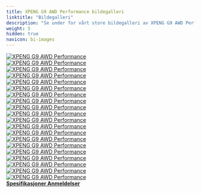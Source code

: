 ```yaml
---
title: XPENG G9 AWD Performance bildegalleri
linktitle: "Bildegalleri"
description: "Se under for vårt store bildegalleri av XPENG G9 AWD Performance. Klikk på bildene for høyoppløselige versjoner."
weight: 5
hidden: true
navicon: bi-images
---
```

<!-- markdownlint-disable MD033 -->
<div class="row" id ="my-gallery">
	<div class="pswp-grid-item col-6 col-md-4">
		<a href="https://media.evkx.net/multimedia/models/xpeng/g9/g9_awd_performance/charging_1.jpg"
data-pswp-src="https://media.evkx.net/multimedia/models/xpeng/g9/g9_awd_performance/charging_1.jpg"
data-pswp-width="1600"
data-pswp-height="1040" 
target="_blank">
			<img src="https://media.evkx.net/multimedia/models/xpeng/g9/g9_awd_performance/charging_1_xst.jpg" alt="XPENG G9 AWD Performance" class="img-fluid " />
		</a>
	</div>
	<div class="pswp-grid-item col-6 col-md-4">
		<a href="https://media.evkx.net/multimedia/models/xpeng/g9/g9_awd_performance/charging_2.jpg"
data-pswp-src="https://media.evkx.net/multimedia/models/xpeng/g9/g9_awd_performance/charging_2.jpg"
data-pswp-width="1600"
data-pswp-height="1251" 
target="_blank">
			<img src="https://media.evkx.net/multimedia/models/xpeng/g9/g9_awd_performance/charging_2_xst.jpg" alt="XPENG G9 AWD Performance" class="img-fluid " />
		</a>
	</div>
	<div class="pswp-grid-item col-6 col-md-4">
		<a href="https://media.evkx.net/multimedia/models/xpeng/g9/g9_awd_performance/exterior_1.jpg"
data-pswp-src="https://media.evkx.net/multimedia/models/xpeng/g9/g9_awd_performance/exterior_1.jpg"
data-pswp-width="3000"
data-pswp-height="2002" 
target="_blank">
			<img src="https://media.evkx.net/multimedia/models/xpeng/g9/g9_awd_performance/exterior_1_xst.jpg" alt="XPENG G9 AWD Performance" class="img-fluid " />
		</a>
	</div>
	<div class="pswp-grid-item col-6 col-md-4">
		<a href="https://media.evkx.net/multimedia/models/xpeng/g9/g9_awd_performance/exterior_2.jpeg"
data-pswp-src="https://media.evkx.net/multimedia/models/xpeng/g9/g9_awd_performance/exterior_2.jpeg"
data-pswp-width="3000"
data-pswp-height="1687" 
target="_blank">
			<img src="https://media.evkx.net/multimedia/models/xpeng/g9/g9_awd_performance/exterior_2_xst.jpeg" alt="XPENG G9 AWD Performance" class="img-fluid " />
		</a>
	</div>
	<div class="pswp-grid-item col-6 col-md-4">
		<a href="https://media.evkx.net/multimedia/models/xpeng/g9/g9_awd_performance/exterior_3.jpg"
data-pswp-src="https://media.evkx.net/multimedia/models/xpeng/g9/g9_awd_performance/exterior_3.jpg"
data-pswp-width="3000"
data-pswp-height="1999" 
target="_blank">
			<img src="https://media.evkx.net/multimedia/models/xpeng/g9/g9_awd_performance/exterior_3_xst.jpg" alt="XPENG G9 AWD Performance" class="img-fluid " />
		</a>
	</div>
	<div class="pswp-grid-item col-6 col-md-4">
		<a href="https://media.evkx.net/multimedia/models/xpeng/g9/g9_awd_performance/exterior_4.jpg"
data-pswp-src="https://media.evkx.net/multimedia/models/xpeng/g9/g9_awd_performance/exterior_4.jpg"
data-pswp-width="3000"
data-pswp-height="2002" 
target="_blank">
			<img src="https://media.evkx.net/multimedia/models/xpeng/g9/g9_awd_performance/exterior_4_xst.jpg" alt="XPENG G9 AWD Performance" class="img-fluid " />
		</a>
	</div>
	<div class="pswp-grid-item col-6 col-md-4">
		<a href="https://media.evkx.net/multimedia/models/xpeng/g9/g9_awd_performance/exterior_5.jpg"
data-pswp-src="https://media.evkx.net/multimedia/models/xpeng/g9/g9_awd_performance/exterior_5.jpg"
data-pswp-width="1600"
data-pswp-height="1257" 
target="_blank">
			<img src="https://media.evkx.net/multimedia/models/xpeng/g9/g9_awd_performance/exterior_5_xst.jpg" alt="XPENG G9 AWD Performance" class="img-fluid " />
		</a>
	</div>
	<div class="pswp-grid-item col-6 col-md-4">
		<a href="https://media.evkx.net/multimedia/models/xpeng/g9/g9_awd_performance/exterior_6.jpg"
data-pswp-src="https://media.evkx.net/multimedia/models/xpeng/g9/g9_awd_performance/exterior_6.jpg"
data-pswp-width="1600"
data-pswp-height="1108" 
target="_blank">
			<img src="https://media.evkx.net/multimedia/models/xpeng/g9/g9_awd_performance/exterior_6_xst.jpg" alt="XPENG G9 AWD Performance" class="img-fluid " />
		</a>
	</div>
	<div class="pswp-grid-item col-6 col-md-4">
		<a href="https://media.evkx.net/multimedia/models/xpeng/g9/g9_awd_performance/exterior_7.jpg"
data-pswp-src="https://media.evkx.net/multimedia/models/xpeng/g9/g9_awd_performance/exterior_7.jpg"
data-pswp-width="1600"
data-pswp-height="1164" 
target="_blank">
			<img src="https://media.evkx.net/multimedia/models/xpeng/g9/g9_awd_performance/exterior_7_xst.jpg" alt="XPENG G9 AWD Performance" class="img-fluid " />
		</a>
	</div>
	<div class="pswp-grid-item col-6 col-md-4">
		<a href="https://media.evkx.net/multimedia/models/xpeng/g9/g9_awd_performance/exterior_8.jpg"
data-pswp-src="https://media.evkx.net/multimedia/models/xpeng/g9/g9_awd_performance/exterior_8.jpg"
data-pswp-width="1600"
data-pswp-height="1038" 
target="_blank">
			<img src="https://media.evkx.net/multimedia/models/xpeng/g9/g9_awd_performance/exterior_8_xst.jpg" alt="XPENG G9 AWD Performance" class="img-fluid " />
		</a>
	</div>
	<div class="pswp-grid-item col-6 col-md-4">
		<a href="https://media.evkx.net/multimedia/models/xpeng/g9/g9_awd_performance/exterior_9.jpg"
data-pswp-src="https://media.evkx.net/multimedia/models/xpeng/g9/g9_awd_performance/exterior_9.jpg"
data-pswp-width="1600"
data-pswp-height="1103" 
target="_blank">
			<img src="https://media.evkx.net/multimedia/models/xpeng/g9/g9_awd_performance/exterior_9_xst.jpg" alt="XPENG G9 AWD Performance" class="img-fluid " />
		</a>
	</div>
	<div class="pswp-grid-item col-6 col-md-4">
		<a href="https://media.evkx.net/multimedia/models/xpeng/g9/g9_awd_performance/frontseats_1.jpeg"
data-pswp-src="https://media.evkx.net/multimedia/models/xpeng/g9/g9_awd_performance/frontseats_1.jpeg"
data-pswp-width="3000"
data-pswp-height="2250" 
target="_blank">
			<img src="https://media.evkx.net/multimedia/models/xpeng/g9/g9_awd_performance/frontseats_1_xst.jpeg" alt="XPENG G9 AWD Performance" class="img-fluid " />
		</a>
	</div>
	<div class="pswp-grid-item col-6 col-md-4">
		<a href="https://media.evkx.net/multimedia/models/xpeng/g9/g9_awd_performance/interior_1.jpeg"
data-pswp-src="https://media.evkx.net/multimedia/models/xpeng/g9/g9_awd_performance/interior_1.jpeg"
data-pswp-width="3000"
data-pswp-height="2250" 
target="_blank">
			<img src="https://media.evkx.net/multimedia/models/xpeng/g9/g9_awd_performance/interior_1_xst.jpeg" alt="XPENG G9 AWD Performance" class="img-fluid " />
		</a>
	</div>
	<div class="pswp-grid-item col-6 col-md-4">
		<a href="https://media.evkx.net/multimedia/models/xpeng/g9/g9_awd_performance/main_1.jpg"
data-pswp-src="https://media.evkx.net/multimedia/models/xpeng/g9/g9_awd_performance/main_1.jpg"
data-pswp-width="3000"
data-pswp-height="1999" 
target="_blank">
			<img src="https://media.evkx.net/multimedia/models/xpeng/g9/g9_awd_performance/main_1_xst.jpg" alt="XPENG G9 AWD Performance" class="img-fluid " />
		</a>
	</div>
	<div class="pswp-grid-item col-6 col-md-4">
		<a href="https://media.evkx.net/multimedia/models/xpeng/g9/g9_awd_performance/rearlights_1.jpg"
data-pswp-src="https://media.evkx.net/multimedia/models/xpeng/g9/g9_awd_performance/rearlights_1.jpg"
data-pswp-width="1600"
data-pswp-height="1200" 
target="_blank">
			<img src="https://media.evkx.net/multimedia/models/xpeng/g9/g9_awd_performance/rearlights_1_xst.jpg" alt="XPENG G9 AWD Performance" class="img-fluid " />
		</a>
	</div>
	<div class="pswp-grid-item col-6 col-md-4">
		<a href="https://media.evkx.net/multimedia/models/xpeng/g9/g9_awd_performance/screens_1.jpg"
data-pswp-src="https://media.evkx.net/multimedia/models/xpeng/g9/g9_awd_performance/screens_1.jpg"
data-pswp-width="3000"
data-pswp-height="2002" 
target="_blank">
			<img src="https://media.evkx.net/multimedia/models/xpeng/g9/g9_awd_performance/screens_1_xst.jpg" alt="XPENG G9 AWD Performance" class="img-fluid " />
		</a>
	</div>
	<div class="pswp-grid-item col-6 col-md-4">
		<a href="https://media.evkx.net/multimedia/models/xpeng/g9/g9_awd_performance/screens_2.jpg"
data-pswp-src="https://media.evkx.net/multimedia/models/xpeng/g9/g9_awd_performance/screens_2.jpg"
data-pswp-width="1600"
data-pswp-height="1272" 
target="_blank">
			<img src="https://media.evkx.net/multimedia/models/xpeng/g9/g9_awd_performance/screens_2_xst.jpg" alt="XPENG G9 AWD Performance" class="img-fluid " />
		</a>
	</div>
	<div class="pswp-grid-item col-6 col-md-4">
		<a href="https://media.evkx.net/multimedia/models/xpeng/g9/g9_awd_performance/screens_3.jpg"
data-pswp-src="https://media.evkx.net/multimedia/models/xpeng/g9/g9_awd_performance/screens_3.jpg"
data-pswp-width="1600"
data-pswp-height="1140" 
target="_blank">
			<img src="https://media.evkx.net/multimedia/models/xpeng/g9/g9_awd_performance/screens_3_xst.jpg" alt="XPENG G9 AWD Performance" class="img-fluid " />
		</a>
	</div>
	<div class="pswp-grid-item col-6 col-md-4">
		<a href="https://media.evkx.net/multimedia/models/xpeng/g9/g9_awd_performance/secondrowseats_1.jpeg"
data-pswp-src="https://media.evkx.net/multimedia/models/xpeng/g9/g9_awd_performance/secondrowseats_1.jpeg"
data-pswp-width="3000"
data-pswp-height="1687" 
target="_blank">
			<img src="https://media.evkx.net/multimedia/models/xpeng/g9/g9_awd_performance/secondrowseats_1_xst.jpeg" alt="XPENG G9 AWD Performance" class="img-fluid " />
		</a>
	</div>
	<div class="pswp-grid-item col-6 col-md-4">
		<a href="https://media.evkx.net/multimedia/models/xpeng/g9/g9_awd_performance/trunk_1.jpg"
data-pswp-src="https://media.evkx.net/multimedia/models/xpeng/g9/g9_awd_performance/trunk_1.jpg"
data-pswp-width="3000"
data-pswp-height="2002" 
target="_blank">
			<img src="https://media.evkx.net/multimedia/models/xpeng/g9/g9_awd_performance/trunk_1_xst.jpg" alt="XPENG G9 AWD Performance" class="img-fluid " />
		</a>
	</div>
</div>
<script type="module">
  import PhotoSwipeLightbox from '/js/photoswipe-lightbox.esm.js';
    const lightbox = new PhotoSwipeLightbox({
       gallery: '#my-gallery',
        children: 'a',
        pswpModule: () => import('/js/photoswipe.esm.js')
    });
lightbox.init();
</script>
<div class="mt-3 mb-3">
<a href="../specifications/" class="text-decoration-none text-black">
<strong><i class="bi-arrow-left"></i> Spesifikasjoner </strong>
</a>
<a href="../reviews/" class="text-decoration-none text-black float-end">
<strong>Anmeldelser <i class="bi-arrow-right"></i></strong>
</a>
</div>

